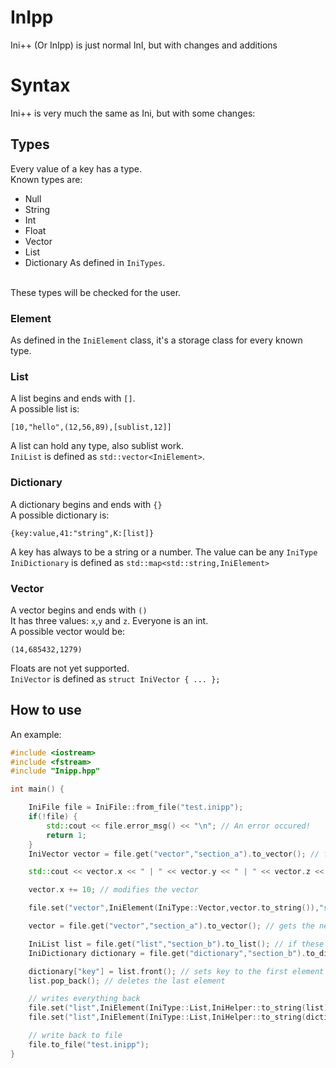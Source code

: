 # InIpp
Ini++ (Or InIpp) is just normal InI, but with changes and additions

# Syntax
Ini++ is very much the same as Ini, but with some changes:

## Types
Every value of a key has a type. <br>
Known types are:
 - Null
 - String
 - Int
 - Float
 - Vector
 - List
 - Dictionary
As defined in `IniTypes`.
<br>
These types will be checked for the user. <br>

### Element
As defined in the `IniElement` class, it's a storage class for every known type.

### List
A list begins and ends with `[]`. <br>
A possible list is:
```
[10,"hello",(12,56,89),[sublist,12]]
```
A list can hold any type, also sublist work. <br>
`IniList` is defined as `std::vector<IniElement>`.

### Dictionary
A dictionary begins and ends with `{}` <br>
A possible dictionary is:
```
{key:value,41:"string",K:[list]}
```
A key has always to be a string or a number. The value can be any `IniType` <br>
`IniDictionary` is defined as `std::map<std::string,IniElement>`

### Vector
A vector begins and ends with `()` <br>
It has three values: `x`,`y` and `z`. Everyone is an int. <br>
A possible vector would be:
```
(14,685432,1279)
```
Floats are not yet supported. <br>
`IniVector` is defined as `struct IniVector { ... };`

## How to use
An example:
```c++
#include <iostream>
#include <fstream>
#include "Inipp.hpp"

int main() {

    IniFile file = IniFile::from_file("test.inipp");
    if(!file) {
        std::cout << file.error_msg() << "\n"; // An error occured!
        return 1;
    }
    IniVector vector = file.get("vector","section_a").to_vector(); // file.get() returns an IniElement

    std::cout << vector.x << " | " << vector.y << " | " << vector.z << "\n"; // Prints the vector

    vector.x += 10; // modifies the vector

    file.set("vector",IniElement(IniType::Vector,vector.to_string()),"section_a"); // apply changes

    vector = file.get("vector","section_a").to_vector(); // gets the new vector

    IniList list = file.get("list","section_b").to_list(); // if these function fail, they'll return an empty instance
    IniDictionary dictionary = file.get("dictionary","section_b").to_dictionary();

    dictionary["key"] = list.front(); // sets key to the first element in the list
    list.pop_back(); // deletes the last element

    // writes everything back
    file.set("list",IniElement(IniType::List,IniHelper::to_string(list)),"section_b");
    file.set("list",IniElement(IniType::List,IniHelper::to_string(dictionary)),"section_b");

    // write back to file
    file.to_file("test.inipp");
}
```
